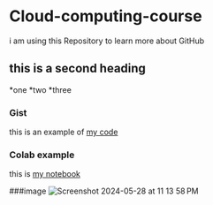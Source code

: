 # Cloud-computing-course
i am using this Repository to learn more about GitHub

## this is a second heading 

*one 
*two
*three

### Gist 
this is an example of [my code](https://gist.github.com/farahalebous/47c6281a2a428b979e9066bc62b1cf80)


### Colab example

this is [my notebook](https://github.com/farahalebous/Cloud-computing-course/blob/main/hello.ipynb)


###image
![Screenshot 2024-05-28 at 11 13 58 PM](https://github.com/user-attachments/assets/8cc60044-e99c-4ee7-909d-c819486f6735)
